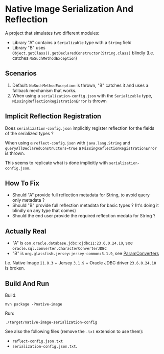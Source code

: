 # Native Image Serialization And Reflection

A project that simulates two different modules:
- Library "A" contains a `Serializable` type with a `String` field
- Library "B" uses `Object.getClass().getDeclaredConstructor(String.class)` blindly (I.e. catches `NoSuchMethodException`)

## Scenarios

1. Default: `NoSuchMethodException` is thrown, "B" catches it and uses a fallback mechanism that works.
2. When using a `serialization-config.json` with the `Serializable` type, `MissingReflectionRegistrationError` is thrown

## Implicit Reflection Registration

Does `serialization-config.json` implicitly register reflection for the fields of the serialized types ?

When using a `reflect-config.json` with `java.lang.String` and `queryAllDeclaredConstructors=true`
a `MissingReflectionRegistrationError` is thrown.

This seems to replicate what is done implicitly with `serialization-config.json`.

## How To Fix

- Should "A" provide full reflection metadata for String, to avoid query only metadata ?
- Should "B" provide full reflection metadata for basic types ? (It's doing it blindly on any type that comes)
- Should the end user provide the required reflection medata for String ?

## Actually Real

- "A" is `com.oracle.database.jdbc:ojdbc11:23.6.0.24.10`, see `oracle.sql.converter.CharacterConverterJDBC`
- "B" is `org.glassfish.jersey:jersey-common:3.1.9`, see [ParamConverters](https://github.com/eclipse-ee4j/jersey/blob/3.1/core-common/src/main/java/org/glassfish/jersey/internal/inject/ParamConverters.java#L137)

I.e. Native Image `21.0.3` + Jersey `3.1.9` + Oracle JDBC driver `23.6.0.24.10` is broken.

## Build And Run

Build:
```shell
mvn package -Pnative-image
```

Run:
```shell
./target/native-image-serialization-config
```

See also the following files (remove the `.txt` extension to use them):
- `reflect-config.json.txt`
- `serialization-config.json.txt`.

